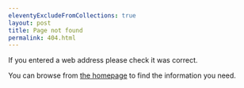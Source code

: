 ```yaml
---
eleventyExcludeFromCollections: true
layout: post
title: Page not found
permalink: 404.html
---
```


If you entered a web address please check it was correct.

You can browse from [the homepage](/) to find the information you need.